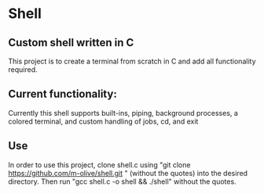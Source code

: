 # Shell

## Custom shell written in C
This project is to create a terminal from scratch in C and add all functionality required.

## Current functionality:
Currently this shell supports built-ins, piping, background processes, a colored terminal, and custom handling of jobs, cd, and exit

## Use
In order to use this project, clone shell.c using "git clone https://github.com/m-olive/shell.git " (without the quotes) into the desired directory. Then run "gcc shell.c -o shell && ./shell" without the quotes.
